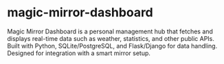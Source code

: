 # magic-mirror-dashboard
Magic Mirror Dashboard is a personal management hub that fetches and displays real-time data such as weather, statistics, and other public APIs. Built with Python, SQLite/PostgreSQL, and Flask/Django for data handling. Designed for integration with a smart mirror setup.
